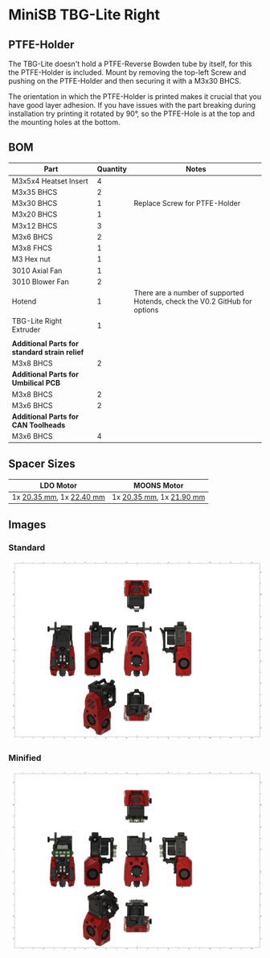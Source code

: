 # MiniSB TBG-Lite Right

## PTFE-Holder

The TBG-Lite doesn't hold a PTFE-Reverse Bowden tube by itself, for this the PTFE-Holder is included. Mount by removing the top-left Screw and pushing on the PTFE-Holder and then securing it with a M3x30 BHCS.

The orientation in which the PTFE-Holder is printed makes it crucial that you have good layer adhesion. If you have issues with the part breaking during installation try printing it rotated by 90°, so the PTFE-Hole is at the top and the mounting holes at the bottom.

## BOM

| Part                                            | Quantity | Notes                                                                      |
| ----------------------------------------------- | -------- | -------------------------------------------------------------------------- |
| M3x5x4 Heatset Insert                           | 4        |
| M3x35 BHCS                                      | 2        |                                                                            |
| M3x30 BHCS                                      | 1        | Replace Screw for PTFE-Holder                                              |
| M3x20 BHCS                                      | 1        |                                                                            |
| M3x12 BHCS                                      | 3        |
| M3x6 BHCS                                       | 2        |
| M3x8 FHCS                                       | 1        |
| M3 Hex nut                                       | 1        |
| 3010 Axial Fan                                  | 1        |
| 3010 Blower Fan                                 | 2        |
| Hotend                                          | 1        | There are a number of supported Hotends, check the V0.2 GitHub for options |
| TBG-Lite Right Extruder                         | 1        |
|                                                 |          |                                                                            |
| **Additional Parts for standard strain relief** |
| M3x8 BHCS                                       | 2        |                                                                            |
| **Additional Parts for Umbilical PCB**          |
| M3x8 BHCS                                       | 2        |                                                                            |
| M3x6 BHCS                                       | 2        |                                                                            |
| **Additional Parts for CAN Toolheads**          |
| M3x6 BHCS                                       | 4        |                                                                            |

## Spacer Sizes

| LDO Motor                                                                                                                    | MOONS Motor                                                                                                                  |
| ---------------------------------------------------------------------------------------------------------------------------- | ---------------------------------------------------------------------------------------------------------------------------- |
| 1x [20.35 mm](/Spacers/Octagon-STL/Octagon_Spacer_20.35mm.stl), 1x [22.40 mm](/Spacers/Octagon-STL/Octagon_Spacer_22.40mm.stl) | 1x [20.35 mm](/Spacers/Octagon-STL/Octagon_Spacer_20.35mm.stl), 1x [21.90 mm](/Spacers/Octagon-STL/Octagon_Spacer_21.90mm.stl) |

## Images

### Standard

![Standard](images/TBG-Lite-Right.png)

### Minified

![Minified](images/TBG-Lite-Right_Minified.png)
